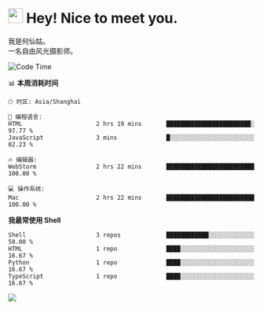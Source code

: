 <h1><img src="https://emojis.slackmojis.com/emojis/images/1531849430/4246/blob-sunglasses.gif?1531849430" width="30"/> Hey! Nice to meet you.</h1>

我是何仙姑。<br>
一名自由风光摄影师。<br>

<!--START_SECTION:waka-->
![Code Time](http://img.shields.io/badge/Code%20Time-14%20hrs%2050%20mins-blue)

📊 **本周消耗时间** 

```text
🕑︎ 时区: Asia/Shanghai

💬 编程语言: 
HTML                     2 hrs 19 mins       ████████████████████████░   97.77 % 
JavaScript               3 mins              █░░░░░░░░░░░░░░░░░░░░░░░░   02.23 % 

🔥 编辑器: 
WebStorm                 2 hrs 22 mins       █████████████████████████   100.00 % 

💻 操作系统: 
Mac                      2 hrs 22 mins       █████████████████████████   100.00 % 
```

**我最常使用 Shell** 

```text
Shell                    3 repos             ████████████░░░░░░░░░░░░░   50.00 % 
HTML                     1 repo              ████░░░░░░░░░░░░░░░░░░░░░   16.67 % 
Python                   1 repo              ████░░░░░░░░░░░░░░░░░░░░░   16.67 % 
TypeScript               1 repo              ████░░░░░░░░░░░░░░░░░░░░░   16.67 % 
```




<!--END_SECTION:waka-->


![](https://komarev.com/ghpvc/?username=hexgu)
